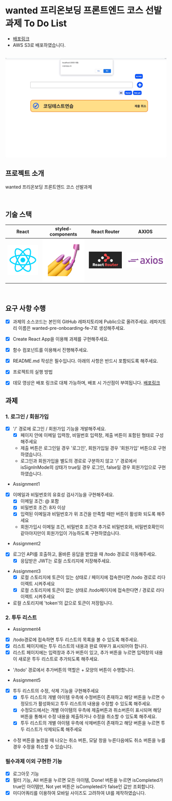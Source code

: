 # wanted 프리온보딩 프론트엔드 코스 선발과제 To Do List

* [배포링크](http://todolistfe7.s3-website.ap-northeast-2.amazonaws.com/todo)
* AWS S3로 배포하였습니다. 

<p align="center">
  <br>
  <img src="./images/common/wanted.gif">
  <br>
</p>


## 프로젝트 소개

<p align="justify">
wanted 프리온보딩 프론트엔드 코스 선발과제
</p>


<br>

## 기술 스택

| React | styled-components| React Router | AXIOS|
| :--------: | :--------:| :--------: |:------:
|   ![reactjs]    |   ![styledcomponents]|![reactrouter]|![axios]|



<br>

## 요구 사항 수행
- [x]  과제의 소스코드는 본인의 GitHub 레파지토리에 Public으로 올려주세요. 레파지토리 이름은 wanted-pre-onboarding-fe-7로 생성해주세요.
- [x]  Create React App을 이용해 과제를 구현해주세요.
- [x]  함수 컴포넌트를 이용해서 진행해주세요.
- [x]  README.md 작성은 필수입니다. 아래의 사항은 반드시 포함되도록 해주세요.
  - [x]  프로젝트의 실행 방법
  - [x] 데모 영상은 배포 링크로 대체 가능하며, 배포 시 가산점이 부여됩니다. [배포링크](http://todolistfe7.s3-website.ap-northeast-2.amazonaws.com/todo)


## 과제 

### 1. 로그인 / 회원가입
- [x] '/' 경로에 로그인 / 회원가입 기능을 개발해주세요.
  - [x] 페이지 안에 이메일 입력창, 비밀번호 입력창, 제출 버튼이 포함된 형태로 구성해주세요 
  - 제출 버튼은 로그인일 경우 '로그인', 회원가입일 경우 '회원가입' 버튼으로 구현하였습니다.
  - 로그인과 회원가입을 별도의 경로로 구분하지 않고 '/' 경로에서 isSignInMode의 상태가 true일 경우 로그인, false일 경우 회원가입으로 구현하였습니다.

- Assignment1
- [x] 이메일과 비밀번호의 유효성 검사기능을 구현해주세요.
  - [x] 이메일 조건: @ 포함
  - [x] 비밀번호 조건: 8자 이상
  - [x] 입력된 이메일과 비밀번호가 위 조건을 만족할 때만 버튼이 활성화 되도록 해주세요
  - 회원가입시 이메일 조건, 비밀번호 조건과 추가로 비밀번호와, 비밀번호확인이 같아야지만이 회원가입이 가능하도록  구현하였습니다.

- Assignment2
- [x] 로그인 API를 호출하고, 올바른 응답을 받았을 때 /todo 경로로 이동해주세요.
  - [x] 응답받은 JWT는 로컬 스토리지에 저장해주세요.

- Assignment3
  - [x] 로컬 스토리지에 토큰이 있는 상태로 / 페이지에 접속한다면 /todo 경로로 리다이렉트 시켜주세요
  - [x] 로컬 스토리지에 토큰이 없는 상태로 /todo페이지에 접속한다면 / 경로로 리다이렉트 시켜주세요
- 로컬 스토리지에 'token'의 값으로 토큰이 저장됩니다.

### 2. 투두 리스트
- Assignment4
- [x] /todo경로에 접속하면 투두 리스트의 목록을 볼 수 있도록 해주세요.
- [x] 리스트 페이지에는 투두 리스트의 내용과 완료 여부가 표시되어야 합니다. 
- [x] 리스트 페이지에는 입력창과 추가 버튼이 있고, 추가 버튼을 누르면 입력창의 내용이 새로운 투두 리스트로 추가되도록 해주세요.
- '/todo' 경로에서 추가버튼의 역할은 + 모양의 버튼이 수행합니다.

- Assignment5
- [x] 투두 리스트의 수정, 삭제 기능을 구현해주세요
  - [x]  투두 리스트의 개별 아이템 우측에 수정버튼이 존재하고 해당 버튼을 누르면 수정모드가 활성화되고 투두 리스트의 내용을 수정할 수 있도록 해주세요.
  - [x]  수정모드에서는 개별 아이템의 우측에 제출버튼과 취소버튼이 표시되며 해당 버튼을 통해서 수정 내용을 제출하거나 수정을 취소할 수 있도록 해주세요.
  - [x]  투두 리스트의 개별 아이템 우측에 삭제버튼이 존재하고 해당 버튼을 누르면 투두 리스트가 삭제되도록 해주세요
-  수정 버튼을 눌렀을 때 나오는 취소 버튼, 모달 창을 누른다음에도 취소 버튼을 누를 경우 수정을 취소할 수 있습니다.

### 필수과제 이외 구현한 기능
- [x] 로그아웃 기능
- [x]  필터 기능, All 버튼을 누르면 모든 아이템, Done! 버튼을 누르면 isCompleted가 true인 아이템만, Not yet 버튼은 isCompleted가 false인 값만 조회합니다.
- [x] 미디어쿼리를 이용하여 모바일 사이즈도 고려하여 UI를 제작하였습니다. 

### 


<!-- Stack Icon Refernces -->

[reactjs]: /images/stack/reactjs.png
[styledcomponents]: /images/stack/styledcomponents.png
[reactrouter]: /images/stack/reactrouter.png
[axios]:/images/stack/axios.png
